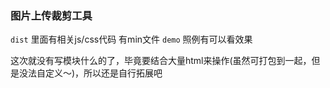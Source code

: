 ### 图片上传裁剪工具

`dist` 里面有相关js/css代码 有min文件
`demo` 照例有可以看效果

这次就没有写模块什么的了，毕竟要结合大量html来操作(虽然可打包到一起，但是没法自定义～)，所以还是自行拓展吧
